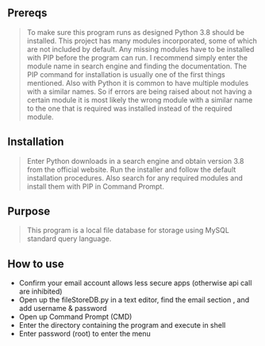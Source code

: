 ## Prereqs
> To make sure this program runs as designed Python 3.8 
> should be installed. This project has many modules incorporated,
> some of which are not included by default. Any missing modules
> have to be installed with PIP before the program can run. I recommend
> simply enter the module name in search engine and finding the documentation. The 
> PIP command for installation is usually one of the first things mentioned.
> Also with Python it is common to have multiple modules with a similar names.
> So if errors are being raised about not having a certain module it is
> most likely the wrong module with a similar name to the one that is required
> was installed instead of the required module.

## Installation
> Enter Python downloads in a search engine and obtain version 3.8 from the official website. 
> Run the installer and follow the default installation procedures. 
> Also search for any required modules and install them with PIP in Command Prompt.

## Purpose
> This program is a local file database for storage using MySQL standard query language.

## How to use
- Confirm your email account allows less secure apps (otherwise api call are inhibited)
- Open up the fileStoreDB.py in a text editor, find the email section , and add username & password
- Open up Command Prompt (CMD)
- Enter the directory containing the program and execute in shell
- Enter password (root) to enter the menu